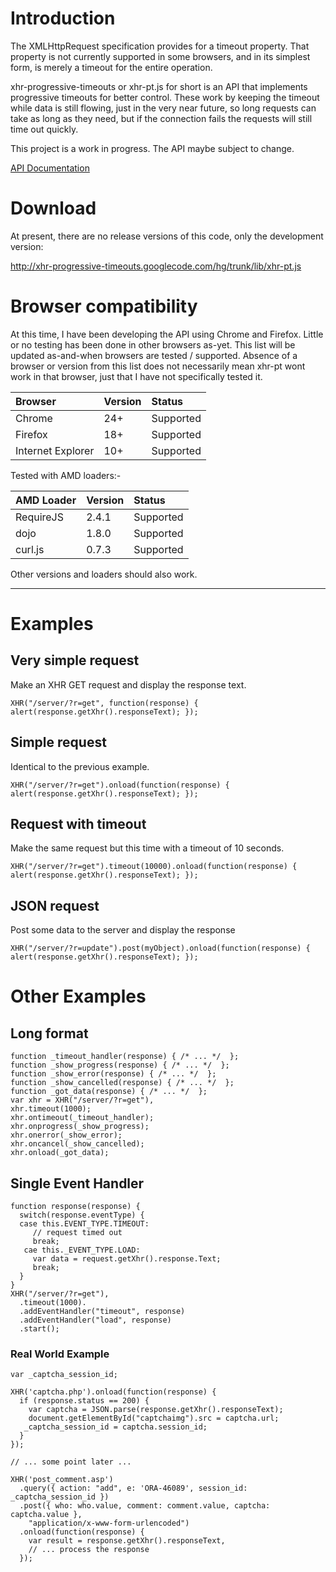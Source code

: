 # Introduction #

The XMLHttpRequest specification provides for a timeout property.  That property is not currently supported in some browsers, and in its simplest form, is merely a timeout for the entire operation.

xhr-progressive-timeouts or xhr-pt.js for short is an API that implements progressive timeouts for better control.  These work by keeping the timeout while data is still flowing, just in the very near future, so long requests can take as long as they need, but if the connection fails the requests will still time out quickly.

This project is a work in progress.  The API maybe subject to change.

[API Documentation](Overview.md)



# Download #

At present, there are no release versions of this code, only the development version:

http://xhr-progressive-timeouts.googlecode.com/hg/trunk/lib/xhr-pt.js

# Browser compatibility #

At this time, I have been developing the API using Chrome and Firefox.  Little or no testing has been done in other browsers as-yet.  This list will be updated as-and-when browsers are tested / supported.  Absence of a browser or version from this list does not necessarily mean xhr-pt wont work in that browser, just that I have not specifically tested it.

| Browser | Version | Status |
|:--------|:--------|:-------|
| Chrome | 24+ | Supported |
| Firefox | 18+ | Supported |
| Internet Explorer | 10+ | Supported|

Tested with AMD loaders:-

| AMD Loader | Version | Status |
|:-----------|:--------|:-------|
| RequireJS | 2.4.1 | Supported |
| dojo | 1.8.0 | Supported |
| curl.js | 0.7.3 | Supported |

Other versions and loaders should also work.


---


# Examples #

## Very simple request ##
Make an XHR GET request and display the response text.
```
XHR("/server/?r=get", function(response) { alert(response.getXhr().responseText); });
```

## Simple request ##
Identical to the previous example.
```
XHR("/server/?r=get").onload(function(response) { alert(response.getXhr().responseText); });
```

## Request with timeout ##
Make the same request but this time with a timeout of 10 seconds.
```
XHR("/server/?r=get").timeout(10000).onload(function(response) { alert(response.getXhr().responseText); });
```

## JSON request ##
Post some data to the server and display the response
```
XHR("/server/?r=update").post(myObject).onload(function(response) { alert(response.getXhr().responseText); });
```

# Other Examples #

## Long format ##
```
function _timeout_handler(response) { /* ... */  };
function _show_progress(response) { /* ... */  };
function _show_error(response) { /* ... */  };
function _show_cancelled(response) { /* ... */  };
function _got_data(response) { /* ... */  };
var xhr = XHR("/server/?r=get"),
xhr.timeout(1000);
xhr.ontimeout(_timeout_handler);
xhr.onprogress(_show_progress);
xhr.onerror(_show_error);
xhr.oncancel(_show_cancelled);
xhr.onload(_got_data);
```

## Single Event Handler ##

```
function response(response) {
  switch(response.eventType) {
  case this.EVENT_TYPE.TIMEOUT:
     // request timed out
     break;
   cae this._EVENT_TYPE.LOAD:
     var data = request.getXhr().response.Text;
     break;
  }
}
XHR("/server/?r=get"),
  .timeout(1000).
  .addEventHandler("timeout", response)
  .addEventHandler("load", response)
  .start();
```

### Real World Example ###

```
var _captcha_session_id;

XHR('captcha.php').onload(function(response) {
  if (response.status == 200) {
    var captcha = JSON.parse(response.getXhr().responseText);
    document.getElementById("captchaimg").src = captcha.url;
   _captcha_session_id = captcha.session_id;
  }
});

// ... some point later ...

XHR('post_comment.asp')
  .query({ action: "add", e: 'ORA-46089', session_id: _captcha_session_id })
  .post({ who: who.value, comment: comment.value, captcha: captcha.value }, 
    "application/x-www-form-urlencoded")
  .onload(function(response) {
    var result = response.getXhr().responseText,
    // ... process the response
  });
```